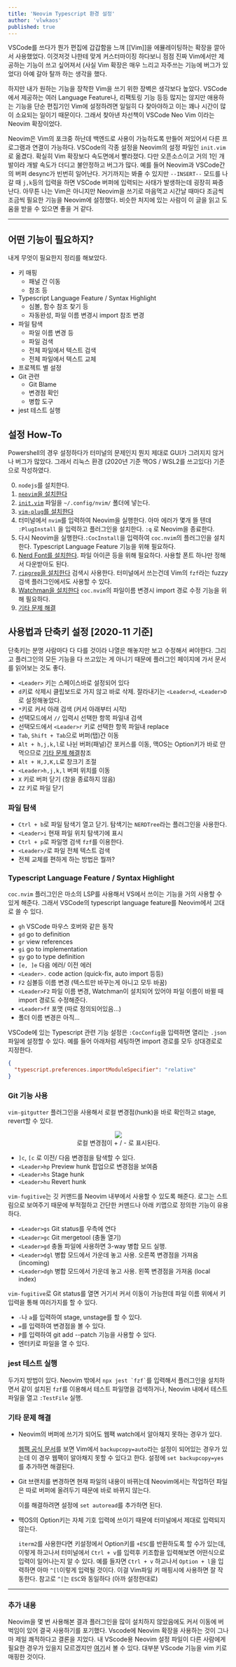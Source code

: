```yaml
---
title: 'Neovim Typescript 환경 설정'
author: 'vlwkaos'
published: true
---
```


VSCode를 쓰다가 뭔가 편집에 갑갑함을 느껴 [[Vim]]을 에뮬레이팅하는 확장을 깔아서 사용했었다. 이것저것 나한테 맞게 커스터마이징 하다보니 점점 진짜 Vim에서만 제공하는 기능이 쓰고 싶어져서 (사실 Vim 확장은 매우 느리고 자주쓰는 기능에 버그가 있었다) 아예 갈아 탈까 하는 생각을 했다. 

하지만 내가 원하는 기능을 장착한 Vim을 쓰기 위한 장벽은 생각보다 높았다. VSCode에서 제공하는 여러 Language Feature나, 리팩토링 기능 등등 많지는 않지만 애용하는 기능을 단순 편집기인 Vim에 설정하려면 일일히 다 찾아야하고 이는 꽤나 시간이 많이 소요되는 일이기 때문이다. 그래서 찾아낸 차선책이 VSCode Neo Vim 이라는 Neovim 확장이었다. 

Neovim은 Vim의 포크중 하난데 백엔드로 사용이 가능하도록 만들어 져있어서 다른 프로그램과 연결이 가능하다. VSCode의 각종 설정을 Neovim의 설정 파일인 `init.vim`로 옮겼다. 확실히 Vim 확장보다 속도면에서 빨라졌다. 다만 오픈소스이고 거의 1인 개발이라 개발 속도가 더디고 불안정하고 버그가 많다. 예를 들어 Neovim과 VSCode간의 버퍼 desync가 빈번히 일어난다. 거기까지는 봐줄 수 있지만 `--INSERT--` 모드를 나갈 때 `j,k`등의 입력을 하면 VSCode 버퍼에 입력되는 사태가 발생하는데 굉장히 짜증난다. 아무튼 나는 Vim은 아니지만 Neovim을 쓰기로 마음먹고 시간날 때마다 조금씩 조금씩 필요한 기능을 Neovim에 설정했다. 비슷한 처지에 있는 사람이 이 글을 읽고 도움을 받을 수 있으면 좋을 거 같다.

---

## 어떤 기능이 필요하지?

내게 무엇이 필요한지 정리를 해보았다.

- 키 매핑
  - 패널 간 이동
  - 참조 등
- Typescript Language Feature / Syntax Highlight
  - 심볼, 함수 참조 찾기 등
  - 자동완성, 파일 이름 변경시 import 참조 변경
- 파일 탐색 
  - 파일 이름 변경 등
  - 파일 검색
  - 전체 파일에서 텍스트 검색
  - 전체 파일에서 텍스트 교체
- 프로젝트 별 설정
- Git 관련
  - Git Blame
  - 변경점 확인
  - 병합 도구
- jest 테스트 실행

## 설정 How-To

Powershell의 경우 설정하다가 터미널의 문제인지 뭔지 제대로 GUI가 그려지지 않거나 버그가 많았다. 그래서 리눅스 환경 (2020년 기준 맥OS / WSL2를 쓰고있다) 기준으로 작성하였다.

0. `nodejs`를 설치한다.
1. [`neovim`을 설치한다](https://github.com/neovim/neovim/wiki/Installing-Neovim)
2. [`init.vim`](https://github.com/vlwkaos/dotfiles/blob/main/nvim/init.vim) 파일을 `~/.config/nvim/` 폴더에 넣는다. 
3. [`vim-plug`를 설치한다](https://github.com/junegunn/vim-plug)
4. 터미널에서 `nvim`를 입력하여 Neovim을 실행한다. 아마 에러가 몇개 뜰 텐데 `:PlugInstall` 을 입력하고 플러그인을 설치한다. `:q` 로 Neovim을 종료한다.
5. 다시 Neovim을 실행한다.`:CocInstall`을 입력하여 `coc.nvim`의 플러그인을 설치한다. Typescript Language Feature 기능을 위해 필요하다.
6. [Nerd Font를 설치한다](https://github.com/ryanoasis/nerd-fonts). 파일 아이콘 등을 위해 필요하다. 사용할 폰트 하나만 정해서 다운받아도 된다.
7. [`ripgrep`을 설치한다](https://github.com/BurntSushi/ripgrep) 검색시 사용한다. 터미널에서 쓰는건데 Vim의 `fzf`라는 fuzzy 검색 플러그인에서도 사용할 수 있다.
8. [Watchman을 설치한다](https://facebook.github.io/watchman/) `coc.nvim`의 파일이름 변경시 import 경로 수정 기능을 위해 필요하다.
9. [기타 문제 해결](#기타-문제-해결)

## 사용법과 단축키 설정 [2020-11 기준]

단축키는 분명 사람마다 다 다를 것이라 나열은 해놓지만 보고 수정해서 써야한다. 그리고 플러그인의 모든 기능을 다 쓰고있는 게 아니기 때문에 플러그인 페이지에 가서 문서를 읽어보는 것도 좋다.

- `<Leader>` 키는 스페이스바로 설정되어 있다
- `d`키로 삭제시 클립보드로 가지 않고 바로 삭제. 잘라내기는 `<Leader>d`, `<Leader>D`로 설정해놓았다.
- `*`키로 커서 아래 검색 (커서 아래부터 시작)
- 선택모드에서 `//` 입력시 선택한 항목 파일내 검색
- 선택모드에서 `<Leader>r` 키로 선택한 항목 파일내 replace
- `Tab`, `Shift + Tab`으로 버퍼(탭)간 이동
- `Alt + h,j,k,l`로 나뉜 버퍼(패널)간 포커스를 이동, 맥OS는 Option키가 바로 안먹으므로 [기타 문제 해결](#기타-문제-해결)참조
- `Alt + H,J,K,L`로 창크기 조절
- `<Leader>h,j,k,l` 버퍼 위치를 이동
- `X` 키로 버퍼 닫기 (창을 종료하지 않음)
- `ZZ` 키로 파일 닫기

### 파일 탐색

- `Ctrl + b`로 파일 탐색기 열고 닫기. 탐색기는 `NERDTree`라는 플러그인을 사용한다.
- `<Leader>i` 현재 파일 위치 탐색기에 표시
- `Ctrl + p`로 파일명 검색 `fzf`를 이용한다.
- `<Leader>/`로 파일 전체 텍스트 검색
- 전체 교체를 편하게 하는 방법은 뭘까?

### Typescript Language Feature / Syntax Highlight

`coc.nvim` 플러그인은 마소의 LSP를 사용해서 VS에서 쓰이는 기능을 거의 사용할 수 있게 해준다. 그래서 VSCode의 typescript language feature를 Neovim에서 고대로 쓸 수 있다.

- `gh` VSCode 마우스 호버와 같은 동작
- `gd` go to definition
- `gr` view references
- `gi` go to implementation
- `gy` go to type definition
- `[e, ]e` 다음 에러/ 이전 에러
- `<Leader>.` code action (quick-fix, auto import 등등)
- `F2` 심볼등 이름 변경 (텍스트만 바꾸는게 아니고 모두 바꿈)
- `<Leader>F2` 파일 이름 변경, Watchman이 설치되어 있어야 파일 이름이 바뀔 때 import 경로도 수정해준다.
- `<Leader>ff` 포맷 (따로 정의되어있음...)
- 폴더 이름 변경은 아직...

VSCode에 있는 Typescript 관련 기능 설정은 `:CocConfig`을 입력하면 열리는 `.json` 파일에 설정할 수 있다.
예를 들어 아래처럼 세팅하면 import 경로를 모두 상대경로로 지정한다.

```json
{
  "typescript.preferences.importModuleSpecifier": "relative"
}
```

### Git 기능 사용

`vim-gitgutter` 플러그인을 사용해서 로컬 변경점(hunk)을 바로 확인하고 stage, revert할 수 있다.

<p align='center'>
<img src='/assets/neovim_gitgutter.png'/>
<br><span>로컬 변경점이 + / - 로 표시된다.</span></p>

- `]c`, `[c` 로 이전/ 다음 변경점을 탐색할 수 있다.
- `<Leader>hp` Preview hunk 팝업으로 변경점을 보여줌
- `<Leader>hs` Stage hunk
- `<Leader>hu` Revert hunk

`vim-fugitive`는 깃 커맨드를 Neovim 내부에서 사용할 수 있도록 해준다. 로그는 스트림으로 보여주기 때문에 부적절하고 간단한 커맨드나 아래 키맵으로 정의한 기능이 유용하다.

- `<Leader>gs` Git status를 우측에 연다
- `<Leader>gc` Git mergetool (충돌 열기)
- `<Leader>gd` 충돌 파일에 사용하면 3-way 병합 모드 실행.
- `<Leader>dgl` 병합 모드에서 가운데 놓고 사용. 오른쪽 변경점을 가져옴 (incoming)
- `<Leader>dgh` 병합 모드에서 가운데 놓고 사용. 왼쪽 변경점을 가져옴 (local index)

`vim-fugitive`로 Git status를 열면 거기서 커서 이동이 가능한데 파일 이름 위에서 키 입력을 통해 여러가지를 할 수 있다.

- `-`나 `a`를 입력하여 stage, unstage를 할 수 있다.
- `=`를 입력하여 변경점을 볼 수 있다.
- `P`를 입력하여 git add --patch 기능을 사용할 수 있다.
- 엔터키로 파일을 열 수 있다.

### jest 테스트 실행

두가지 방법이 있다. Neovim 밖에서 `` npx jest `fzf` ``를 입력해서 플러그인을 설치하면서 같이 설치된 `fzf`를 이용해서 테스트 파일명을 검색하거나,
Neovim 내에서 테스트 파일을 열고 `:TestFile` 실행.

### 기타 문제 해결

- Neovim의 버퍼에 쓰기가 되어도 웹팩 watch에서 알아채지 못하는 경우가 있다. 

  [웹팩 공식 문서](https://webpack.js.org/configuration/watch/)를 보면 Vim에서 `backupcopy=auto`라는 설정이 되어있는 경우가 있는데 이 경우 웹팩이 알아채지 못할 수 있다고 한다. 설정에 `set backupcopy=yes`를 추가하면 해결된다.

- Git 브랜치를 변경하면 현재 파일의 내용이 바뀌는데 Neovim에서는 작업하던 파일은 따로 버퍼에 올려두기 때문에 바로 바뀌지 않는다. 

  이를 해결하려면 설정에 `set autoread`를 추가하면 된다.

- 맥OS의 Option키는 자체 기호 입력에 쓰이기 때문에 터미널에서 제대로 입력되지 않는다. 
  
  `iterm2`를 사용한다면 키설정에서 Option키를 `+ESC`를 반환하도록 할 수가 있는데, 이렇게 하고나서 터미널에서 `Ctrl + v`를 입력후 키조합을 입력해보면 어떤식으로 입력이 일어나는지 알 수 있다. 예를 들자면 `Ctrl + v` 하고나서 `Option + l`을 입력하면 아마 `^[l`이렇게 입력될 것이다. 이걸 Vim파일 키 매핑시에 사용하면 잘 작동한다. 참고로 `^[`는 `ESC`와 동일하다 (아까 설정한대로)


---

### 추가 내용

Neovim을 몇 번 사용해본 결과 플러그인을 많이 설치하지 않았음에도 커서 이동에 버벅임이 있어 결국 사용하기를 포기했다. Vscode에 Neovim 확장을 사용하는 것이 그나마 제일 쾌적하다고 결론을 지었다. 내 VScode용 Neovim 설정 파일이 다른 사람에게 필요한 경우가 있을지 모르겠지만 [여기](https://github.com/vlwkaos/dotfiles/blob/main/vscode/init.vim)서 볼 수 있다. 대부분 VScode 기능을 vim 키로 매핑한 것이다.


